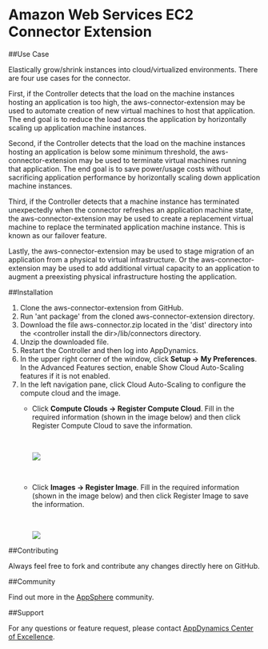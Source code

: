 Amazon Web Services EC2 Connector Extension
===========================================


##Use Case

Elastically grow/shrink instances into cloud/virtualized environments. There are four use cases for the connector. 

First, if the Controller detects that the load on the machine instances hosting an application is too high, the aws-connector-extension may be used to automate creation of new virtual machines to host that application. The end goal is to reduce the load across the application by horizontally scaling up application machine instances.

Second, if the Controller detects that the load on the machine instances hosting an application is below some minimum threshold, the aws-connector-extension may be used to terminate virtual machines running that application. The end goal is to save power/usage costs without sacrificing application performance by horizontally scaling down application machine instances.

Third, if the Controller detects that a machine instance has terminated unexpectedly when the connector refreshes an application machine state, the aws-connector-extension may be used to create a replacement virtual machine to replace the terminated application machine instance. This is known as our failover feature.

Lastly, the aws-connector-extension may be used to stage migration of an application from a physical to virtual infrastructure. Or the aws-connector-extension may be used to add additional virtual capacity to an application to augment a preexisting physical infrastructure hosting the application. 


##Installation
<ol>

<li>Clone the aws-connector-extension from GitHub.
</li>
<li>
Run 'ant package' from the cloned aws-connector-extension directory.
</li>
<li>
Download the file aws-connector.zip located in the 'dist' directory into the &lt;controller install the dir&gt;/lib/connectors directory.
</li>
<li>
Unzip the downloaded file.
</li>
<li>Restart the Controller and then log into AppDynamics.
</li>
<li>In the upper right corner of the window, click <b>Setup -&gt; My Preferences</b>. In the Advanced Features section, enable Show Cloud Auto-Scaling features if it is not enabled. 
</li>
<li>In the left navigation pane, click Cloud Auto-Scaling to configure the compute cloud and the image.
</li>
<ul>
<li>Click <b>Compute Clouds -&gt; Register Compute Cloud</b>. Fill in the required information (shown in the image below) and then click Register Compute Cloud to save the information.
<p>
&nbsp; 
</p><img src = "https://raw.github.com/Appdynamics/aws-connector-extension/master/Amazon%20Elastic%20Computing%20Cloud%20Fields.png">
</li>
<p>
&nbsp; 
</p>
<li>Click <b>Images -&gt; Register Image</b>. Fill in the required information (shown in the image below) and then click Register Image to save the information.
<p>
&nbsp; 
</p>
<img src = "https://raw.github.com/Appdynamics/aws-connector-extension/master/AMI.png">

</li>
</ul>

</ol>




##Contributing

Always feel free to fork and contribute any changes directly here on GitHub.

##Community

Find out more in the [AppSphere](http://appsphere.appdynamics.com/t5/eXchange/Amazon-Web-Services-AWS-EC2-Cloud-Connector-Extension/idi-p/5431) community.

##Support

For any questions or feature request, please contact [AppDynamics Center of Excellence](mailto:ace-request@appdynamics.com).
